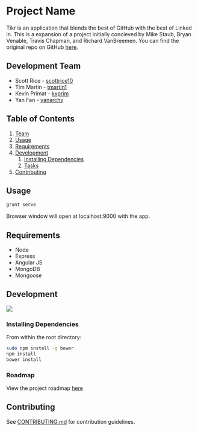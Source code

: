# Project Name

Tikr is an application that blends the best of GitHub with the best of Linked in. This is a expansion of a project initially concieved by Mike Staub, Bryan Venable, Travis Chapman, and Richard VanBreemen. You can find the original repo on GitHub [here](https://github.com/tikr/tikr).

## Development Team

* Scott Rice - [scottrice10](https://github.com/scottrice10)
* Tim Martin - [tmartin1](https://github.com/tmartin1)
* Kevin Primat - [kxprim](https://github.com/kxprim)
* Yan Fan - [yanarchy](https://github.com/yanarchy)

## Table of Contents

1. [Team](#team)
1. [Usage](#Usage)
1. [Requirements](#requirements)
1. [Development](#development)
    1. [Installing Dependencies](#installing-dependencies)
    1. [Tasks](#tasks)
1. [Contributing](#contributing)

## Usage

```sh
grunt serve
```

Browser window will open at localhost:9000 with the app.

## Requirements

- Node
- Express
- Angular JS
- MongoDB
- Mongoose

## Development
<img src='https://travis-ci.org/tikr/tikr.svg?branch=master'>

### Installing Dependencies

From within the root directory:

```sh
sudo npm install -g bower
npm install
bower install
```

### Roadmap

View the project roadmap [here](https://github.com/FatalBadgers/tikr/wiki/Brainstorming)


## Contributing

See [CONTRIBUTING.md](CONTRIBUTING.md) for contribution guidelines.
